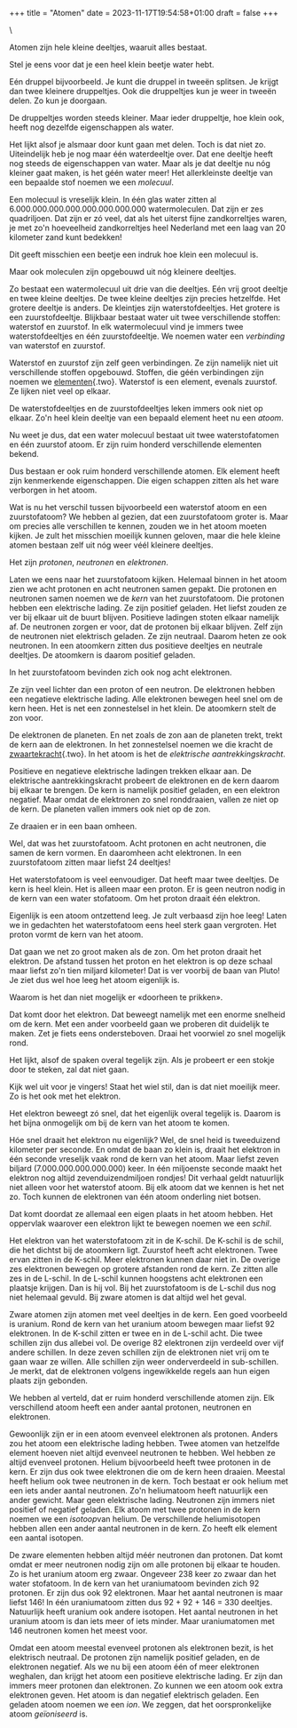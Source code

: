 +++
title = "Atomen"
date = 2023-11-17T19:54:58+01:00
draft = false
+++

\

Atomen zijn hele kleine deeltjes, waaruit alles bestaat.

Stel je eens voor dat je een heel klein beetje water hebt.

Eén druppel bijvoorbeeld. Je kunt die druppel in tweeën splitsen. Je
krijgt dan twee kleinere druppeltjes. Ook die druppeltjes kun je weer in
tweeën delen. Zo kun je doorgaan.

De druppeltjes worden steeds kleiner. Maar ieder druppeltje, hoe klein
ook, heeft nog dezelfde eigenschappen als water.

Het lijkt alsof je alsmaar door kunt gaan met delen. Toch is dat niet
zo. Uiteindelijk heb je nog maar één waterdeeltje over. Dat ene deeltje
heeft nog steeds de eigenschappen van water. Maar als je dat deeltje nu
nóg kleiner gaat maken, is het géén water meer! Het allerkleinste
deeltje van een bepaalde stof noemen we een *molecuul*.

Een molecuul is vreselijk klein. In één glas water zitten al
6.000.000.000.000.000.000.000.000 watermoleculen. Dat zijn er zes
quadriljoen. Dat zijn er zó veel, dat als het uiterst fijne
zandkorreltjes waren, je met zo\'n hoeveelheid zandkorreltjes heel
Nederland met een laag van 20 kilometer zand kunt bedekken!

Dit geeft misschien een beetje een indruk hoe klein een molecuul is.

Maar ook moleculen zijn opgebouwd uit nóg kleinere deeltjes.

Zo bestaat een watermolecuul uit drie van die deeltjes. Eén vrij groot
deeltje en twee kleine deeltjes. De twee kleine deeltjes zijn precies
hetzelfde. Het grotere deeltje is anders. De kleintjes zijn
waterstofdeeltjes. Het grotere is een zuurstofdeeltje. Blijkbaar bestaat
water uit twee verschillende stoffen: waterstof en zuurstof. In elk
watermolecuul vind je immers twee waterstofdeeltjes en één
zuurstofdeeltje. We noemen water een *verbinding* van waterstof en
zuurstof.

Waterstof en zuurstof zijn zelf geen verbindingen. Ze zijn namelijk niet
uit verschillende stoffen opgebouwd. Stoffen, die géén verbindingen zijn
noemen we [elementen](elemente.html){.two}. Waterstof is een element,
evenals zuurstof. Ze lijken niet veel op elkaar.

De waterstofdeeltjes en de zuurstofdeeltjes leken immers ook niet op
elkaar. Zo\'n heel klein deeltje van een bepaald element heet nu een
*atoom*.

Nu weet je dus, dat een water molecuul bestaat uit twee waterstofatomen
en één zuurstof atoom. Er zijn ruim honderd verschillende elementen
bekend.

Dus bestaan er ook ruim honderd verschillende atomen. Elk element heeft
zijn kenmerkende eigenschappen. Die eigen schappen zitten als het ware
verborgen in het atoom.

Wat is nu het verschil tussen bijvoorbeeld een waterstof atoom en een
zuurstofatoom? We hebben al gezien, dat een zuurstofatoom groter is.
Maar om precies alle verschillen te kennen, zouden we in het atoom
moeten kijken. Je zult het misschien moeilijk kunnen geloven, maar die
hele kleine atomen bestaan zelf uit nóg weer véél kleinere deeltjes.

Het zijn *protonen*, *neutronen* en *elektronen*.

Laten we eens naar het zuurstofatoom kijken. Helemaal binnen in het
atoom zien we acht protonen en acht neutronen samen gepakt. Die protonen
en neutronen samen noemen we de *kern* van het zuurstofatoom. Die
protonen hebben een elektrische lading. Ze zijn positief geladen. Het
liefst zouden ze ver bij elkaar uit de buurt blijven. Positieve ladingen
stoten elkaar namelijk af. De neutronen zorgen er voor, dat de protonen
bij elkaar blijven. Zelf zijn de neutronen niet elektrisch geladen. Ze
zijn neutraal. Daarom heten ze ook neutronen. In een atoomkern zitten
dus positieve deeltjes en neutrale deeltjes. De atoomkern is daarom
positief geladen.

In het zuurstofatoom bevinden zich ook nog acht elektronen.

Ze zijn veel lichter dan een proton of een neutron. De elektronen hebben
een negatieve elektrische lading. Alle elektronen bewegen heel snel om
de kern heen. Het is net een zonnestelsel in het klein. De atoomkern
stelt de zon voor.

De elektronen de planeten. En net zoals de zon aan de planeten trekt,
trekt de kern aan de elektronen. In het zonnestelsel noemen we die
kracht de [zwaartekracht](zwaartekracht.html){.two}. In het atoom is het
de *elektrische aantrekkingskracht*.

Positieve en negatieve elektrische ladingen trekken elkaar aan. De
elektrische aantrekkingskracht probeert de elektronen en de kern daarom
bij elkaar te brengen. De kern is namelijk positief geladen, en een
elektron negatief. Maar omdat de elektronen zo snel ronddraaien, vallen
ze niet op de kern. De planeten vallen immers ook niet op de zon.

Ze draaien er in een baan omheen.

Wel, dat was het zuurstofatoom. Acht protonen en acht neutronen, die
samen de kern vormen. En daaromheen acht elektronen. In een
zuurstofatoom zitten maar liefst 24 deeltjes!

Het waterstofatoom is veel eenvoudiger. Dat heeft maar twee deeltjes. De
kern is heel klein. Het is alleen maar een proton. Er is geen neutron
nodig in de kern van een water stofatoom. Om het proton draait één
elektron.

Eigenlijk is een atoom ontzettend leeg. Je zult verbaasd zijn hoe leeg!
Laten we in gedachten het waterstofatoom eens heel sterk gaan vergroten.
Het proton vormt de kern van het atoom.

Dat gaan we net zo groot maken als de zon. Om het proton draait het
elektron. De afstand tussen het proton en het elektron is op deze schaal
maar liefst zo\'n tien miljard kilometer! Dat is ver voorbij de baan van
Pluto! Je ziet dus wel hoe leeg het atoom eigenlijk is.

Waarom is het dan niet mogelijk er «doorheen te prikken».

Dat komt door het elektron. Dat beweegt namelijk met een enorme snelheid
om de kern. Met een ander voorbeeld gaan we proberen dit duidelijk te
maken. Zet je fiets eens ondersteboven. Draai het voorwiel zo snel
mogelijk rond.

Het lijkt, alsof de spaken overal tegelijk zijn. Als je probeert er een
stokje door te steken, zal dat niet gaan.

Kijk wel uit voor je vingers! Staat het wiel stil, dan is dat niet
moeilijk meer. Zo is het ook met het elektron.

Het elektron beweegt zó snel, dat het eigenlijk overal tegelijk is.
Daarom is het bijna onmogelijk om bij de kern van het atoom te komen.

Hóe snel draait het elektron nu eigenlijk? Wel, de snel heid is
tweeduizend kilometer per seconde. En omdat de baan zo klein is, draait
het elektron in één seconde vreselijk vaak rond de kern van het atoom.
Maar liefst zeven biljard (7.000.000.000.000.000) keer. In één
miljoenste seconde maakt het elektron nog altijd zevenduizendmiljoen
rondjes! Dit verhaal geldt natuurlijk niet alleen voor het waterstof
atoom. Bij elk atoom dat we kennen is het net zo. Toch kunnen de
elektronen van één atoom onderling niet botsen.

Dat komt doordat ze allemaal een eigen plaats in het atoom hebben. Het
oppervlak waarover een elektron lijkt te bewegen noemen we een *schil*.

Het elektron van het waterstofatoom zit in de K-schil. De K-schil is de
schil, die het dichtst bij de atoomkern ligt. Zuurstof heeft acht
elektronen. Twee ervan zitten in de K-schil. Meer elektronen kunnen daar
niet in. De overige zes elektronen bewegen op grotere afstanden rond de
kern. Ze zitten alle zes in de L-schil. In de L-schil kunnen hoogstens
acht elektronen een plaatsje krijgen. Dan is hij vol. Bij het
zuurstofatoom is de L-schil dus nog niet helemaal gevuld. Bij zware
atomen is dat altijd wel het geval.

Zware atomen zijn atomen met veel deeltjes in de kern. Een goed
voorbeeld is uranium. Rond de kern van het uranium atoom bewegen maar
liefst 92 elektronen. In de K-schil zitten er twee en in de L-schil
acht. Die twee schillen zijn dus allebei vol. De overige 82 elektronen
zijn verdeeld over vijf andere schillen. In deze zeven schillen zijn de
elektronen niet vrij om te gaan waar ze willen. Alle schillen zijn weer
onderverdeeld in sub-schillen. Je merkt, dat de elektronen volgens
ingewikkelde regels aan hun eigen plaats zijn gebonden.

We hebben al verteld, dat er ruim honderd verschillende atomen zijn. Elk
verschillend atoom heeft een ander aantal protonen, neutronen en
elektronen.

Gewoonlijk zijn er in een atoom evenveel elektronen als protonen. Anders
zou het atoom een elektrische lading hebben. Twee atomen van hetzelfde
element hoeven niet altijd evenveel neutronen te hebben. Wel hebben ze
altijd evenveel protonen. Helium bijvoorbeeld heeft twee protonen in de
kern. Er zijn dus ook twee elektronen die om de kern heen draaien.
Meestal heeft helium ook twee neutronen in de kern. Toch bestaat er ook
helium met een iets ander aantal neutronen. Zo\'n heliumatoom heeft
natuurlijk een ander gewicht. Maar geen elektrische lading. Neutronen
zijn immers niet positief of negatief geladen. Elk atoom met twee
protonen in de kern noemen we een *isotoop*van helium. De verschillende
heliumisotopen hebben allen een ander aantal neutronen in de kern. Zo
heeft elk element een aantal isotopen.

De zware elementen hebben altijd méér neutronen dan protonen. Dat komt
omdat er meer neutronen nodig zijn om alle protonen bij elkaar te
houden. Zo is het uranium atoom erg zwaar. Ongeveer 238 keer zo zwaar
dan het water stofatoom. In de kern van het uraniumatoom bevinden zich
92 protonen. Er zijn dus ook 92 elektronen. Maar het aantal neutronen is
maar liefst 146! In één uraniumatoom zitten dus 92 + 92 + 146 = 330
deeltjes. Natuurlijk heeft uranium ook andere isotopen. Het aantal
neutronen in het uranium atoom is dan iets meer of iets minder. Maar
uraniumatomen met 146 neutronen komen het meest voor.

Omdat een atoom meestal evenveel protonen als elektronen bezit, is het
elektrisch neutraal. De protonen zijn namelijk positief geladen, en de
elektronen negatief. Als we nu bij een atoom één of meer elektronen
weghalen, dan krijgt het atoom een positieve elektrische lading. Er zijn
dan immers meer protonen dan elektronen. Zo kunnen we een atoom ook
extra elektronen geven. Het atoom is dan negatief elektrisch geladen.
Een geladen atoom noemen we een *ion*. We zeggen, dat het
oorspronkelijke atoom *geïoniseerd* is.
